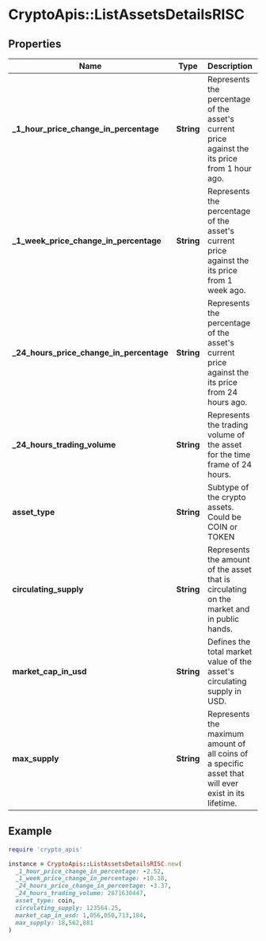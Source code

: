 # CryptoApis::ListAssetsDetailsRISC

## Properties

| Name | Type | Description | Notes |
| ---- | ---- | ----------- | ----- |
| **_1_hour_price_change_in_percentage** | **String** | Represents the percentage of the asset&#39;s current price against the its price from 1 hour ago. |  |
| **_1_week_price_change_in_percentage** | **String** | Represents the percentage of the asset&#39;s current price against the its price from 1 week ago. |  |
| **_24_hours_price_change_in_percentage** | **String** | Represents the percentage of the asset&#39;s current price against the its price from 24 hours ago. |  |
| **_24_hours_trading_volume** | **String** | Represents the trading volume of the asset for the time frame of 24 hours. |  |
| **asset_type** | **String** | Subtype of the crypto assets. Could be COIN or TOKEN |  |
| **circulating_supply** | **String** | Represents the amount of the asset that is circulating on the market and in public hands. |  |
| **market_cap_in_usd** | **String** | Defines the total market value of the asset&#39;s circulating supply in USD. |  |
| **max_supply** | **String** | Represents the maximum amount of all coins of a specific asset that will ever exist in its lifetime. |  |

## Example

```ruby
require 'crypto_apis'

instance = CryptoApis::ListAssetsDetailsRISC.new(
  _1_hour_price_change_in_percentage: -2.52,
  _1_week_price_change_in_percentage: -10.18,
  _24_hours_price_change_in_percentage: -3.37,
  _24_hours_trading_volume: 2871630447,
  asset_type: coin,
  circulating_supply: 123564.25,
  market_cap_in_usd: 1,056,050,713,184,
  max_supply: 18,562,881
)
```

